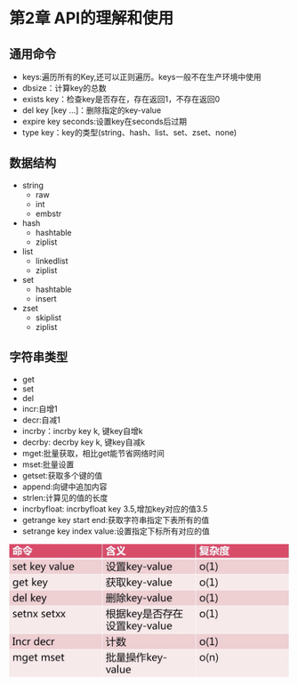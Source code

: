 # 第2章 API的理解和使用

## 通用命令

+ keys:遍历所有的Key,还可以正则遍历。keys一般不在生产环境中使用
+ dbsize：计算key的总数
+ exists key：检查key是否存在，存在返回1，不存在返回0
+ del key [key ...]：删除指定的key-value
+ expire key seconds:设置key在seconds后过期
+ type key：key的类型(string、hash、list、set、zset、none)

## 数据结构

+ string
  + raw
  + int
  + embstr
+ hash
  + hashtable
  + ziplist
+ list
  + linkedlist
  + ziplist
+ set
  + hashtable
  + insert
+ zset
  + skiplist
  + ziplist

## 字符串类型

+ get
+ set
+ del
+ incr:自增1
+ decr:自减1
+ incrby：incrby key k, 键key自增k
+ decrby: decrby key k, 键key自减k
+ mget:批量获取，相比get能节省网络时间
+ mset:批量设置
+ getset:获取多个键的值
+ append:向键中追加内容
+ strlen:计算见的值的长度
+ incrbyfloat: incrbyfloat key 3.5,增加key对应的值3.5
+ getrange key start end:获取字符串指定下表所有的值
+ setrange key index value:设置指定下标所有对应的值

![字符串总结](images/字符串总结.png)
